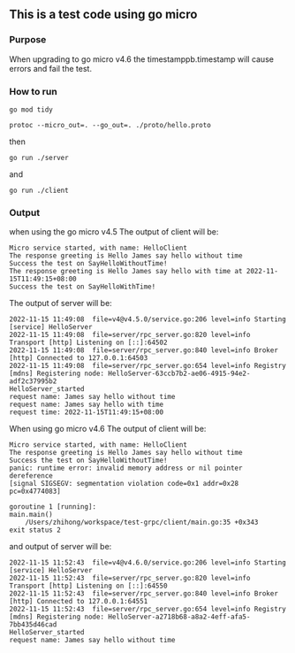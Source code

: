 ## This is a test code using go micro 

### Purpose
When upgrading to go micro v4.6 the timestamppb.timestamp will cause errors and fail the test.

### How to run
```
go mod tidy

protoc --micro_out=. --go_out=. ./proto/hello.proto
```

then

```
go run ./server
```

and 

```
go run ./client
```

### Output
when using the go micro v4.5
The output of client will be:
```
Micro service started, with name: HelloClient
The response greeting is Hello James say hello without time
Success the test on SayHelloWithoutTime!
The response greeting is Hello James say hello with time at 2022-11-15T11:49:15+08:00
Success the test on SayHelloWithTime!
```

The output of server will be:
```
2022-11-15 11:49:08  file=v4@v4.5.0/service.go:206 level=info Starting [service] HelloServer
2022-11-15 11:49:08  file=server/rpc_server.go:820 level=info Transport [http] Listening on [::]:64502
2022-11-15 11:49:08  file=server/rpc_server.go:840 level=info Broker [http] Connected to 127.0.0.1:64503
2022-11-15 11:49:08  file=server/rpc_server.go:654 level=info Registry [mdns] Registering node: HelloServer-63ccb7b2-ae06-4915-94e2-adf2c37995b2
HelloServer_started
request name: James say hello without time
request name: James say hello with time
request time: 2022-11-15T11:49:15+08:00
```

When using go micro v4.6
The output of client will be:
```
Micro service started, with name: HelloClient
The response greeting is Hello James say hello without time
Success the test on SayHelloWithoutTime!
panic: runtime error: invalid memory address or nil pointer dereference
[signal SIGSEGV: segmentation violation code=0x1 addr=0x28 pc=0x4774083]

goroutine 1 [running]:
main.main()
	/Users/zhihong/workspace/test-grpc/client/main.go:35 +0x343
exit status 2
```

and output of server will be:
```
2022-11-15 11:52:43  file=v4@v4.6.0/service.go:206 level=info Starting [service] HelloServer
2022-11-15 11:52:43  file=server/rpc_server.go:820 level=info Transport [http] Listening on [::]:64550
2022-11-15 11:52:43  file=server/rpc_server.go:840 level=info Broker [http] Connected to 127.0.0.1:64551
2022-11-15 11:52:43  file=server/rpc_server.go:654 level=info Registry [mdns] Registering node: HelloServer-a2718b68-a8a2-4eff-afa5-7bb435d46cad
HelloServer_started
request name: James say hello without time
```